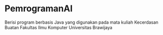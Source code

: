 # PemrogramanAI

Berisi program berbasis Java yang digunakan pada mata kuliah Kecerdasan Buatan Fakultas Ilmu Komputer Universitas Brawijaya
